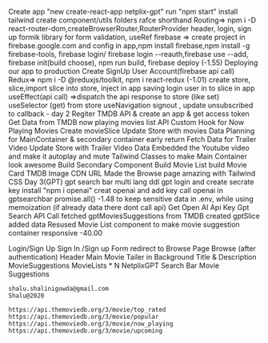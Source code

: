 Create app "new create-react-app netplix-gpt"
run "npm start"
install tailwind
create component/utils folders
rafce shorthand
Routing=> npm i -D react-router-dom,createBrowserRouter,RouterProvider
header, login, sign up
formik library for form validation, useRef 
firebase => create project in firebase.google.com and config in app,npm install firebase,npm install -g firebase-tools, firebase login/ firebase login --reauth,firebase use --add, firebase init(build choose), npm run build, firebase deploy (-1.55)
Deploying our app to production
Create SignUp User Account(firebase api call)
Redux=> npm i -D @reduxjs/toolkit, npm i react-redux (-1.01)
create store, slice,import slice into store, inject in app 
saving login user in to slice in app 
useEffect(api call) =>dispatch the api response to store (like set)
useSelector (get) from store
useNavigation
signout , update
unsubscribed to callback - day 2
Regiter TMDB API & create an app & get access token
Get Data from TMDB now playing movies list API
Custom Hook for Now Playing Movies
Create movieSlice
Update Store with movies Data
Planning for MainContainer & secondary container
early return
Fetch Data for Trailer Video
Update Store with Trailer Video Data
Embedded the Youtube video and make it autoplay and mute
Tailwind Classes to make Main Container look awesome
Build Secondary Component
Build Movie List
build Movie Card
TMDB Image CDN URL
Made the Browse page amazing with Tailwind CSS
Day 3(GPT)
gpt search bar 
multi lang ddl
gpt login and create secrate key
install "npm i openai"
creat openai and add key 
call openai in gptsearchbar
promise.all() -1.48
to keep sensitive data in .env, while using 
memoization (if already data there dont call api)
Get Open AI Api Key 
Gpt Search API Call
fetched gptMoviesSuggestions from TMDB
created gptSlice added data
Resused Movie List component to make movie suggestion container
responsive -40.00




Login/Sign Up
    Sign In /Sign up Form
    redirect to Browse Page
Browse (after authentication)
    Header
    Main Movie
        Tailer in Background
        Title & Description
        MovieSuggestions
            MovieLists * N
NetplixGPT
    Search Bar
    Movie Suggestions

   
    shalu.shalinigowda@gmail.com
    Shalu@2020

    https://api.themoviedb.org/3/movie/top_rated
    https://api.themoviedb.org/3/movie/popular
    https://api.themoviedb.org/3/movie/now_playing
    https://api.themoviedb.org/3/movie/upcoming